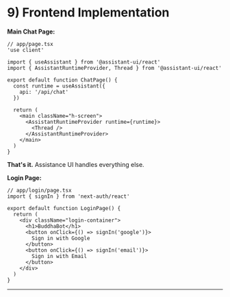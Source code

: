 # 9) Frontend Implementation

**Main Chat Page:**
```tsx
// app/page.tsx
'use client'

import { useAssistant } from '@assistant-ui/react'
import { AssistantRuntimeProvider, Thread } from '@assistant-ui/react'

export default function ChatPage() {
  const runtime = useAssistant({
    api: '/api/chat'
  })

  return (
    <main className="h-screen">
      <AssistantRuntimeProvider runtime={runtime}>
        <Thread />
      </AssistantRuntimeProvider>
    </main>
  )
}
```

**That's it.** Assistance UI handles everything else.

**Login Page:**
```tsx
// app/login/page.tsx
import { signIn } from 'next-auth/react'

export default function LoginPage() {
  return (
    <div className="login-container">
      <h1>BuddhaBot</h1>
      <button onClick={() => signIn('google')}>
        Sign in with Google
      </button>
      <button onClick={() => signIn('email')}>
        Sign in with Email
      </button>
    </div>
  )
}
```

---
